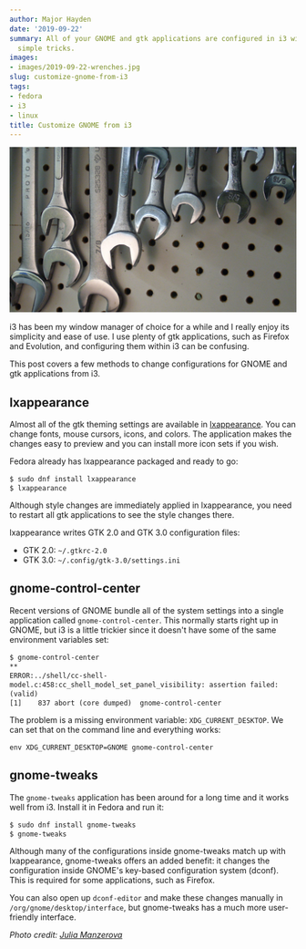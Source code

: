 ```yaml
---
author: Major Hayden
date: '2019-09-22'
summary: All of your GNOME and gtk applications are configured in i3 with a few
  simple tricks.
images:
- images/2019-09-22-wrenches.jpg
slug: customize-gnome-from-i3
tags:
- fedora
- i3
- linux
title: Customize GNOME from i3
---
```


![wrenches]

i3 has been my window manager of choice for a while and I really enjoy its
simplicity and ease of use. I use plenty of gtk applications, such as Firefox
and Evolution, and configuring them within i3 can be confusing.

This post covers a few methods to change configurations for GNOME and gtk
applications from i3.

## lxappearance

Almost all of the gtk theming settings are available in [lxappearance]. You can
change fonts, mouse cursors, icons, and colors. The application makes the
changes easy to preview and you can install more icon sets if you wish.

Fedora already has lxappearance packaged and ready to go:

```
$ sudo dnf install lxappearance
$ lxappearance
```

Although style changes are immediately applied in lxappearance, you need to
restart all gtk applications to see the style changes there.

lxappearance writes GTK 2.0 and GTK 3.0 configuration files:

* GTK 2.0: `~/.gtkrc-2.0`
* GTK 3.0: `~/.config/gtk-3.0/settings.ini`

## gnome-control-center

Recent versions of GNOME bundle all of the system settings into a single
application called `gnome-control-center`. This normally starts right up in
GNOME, but i3 is a little trickier since it doesn't have some of the same
environment variables set:

```
$ gnome-control-center
**
ERROR:../shell/cc-shell-model.c:458:cc_shell_model_set_panel_visibility: assertion failed: (valid)
[1]    837 abort (core dumped)  gnome-control-center
```

The problem is a missing environment variable: `XDG_CURRENT_DESKTOP`. We can
set that on the command line and everything works:

```
env XDG_CURRENT_DESKTOP=GNOME gnome-control-center
```

## gnome-tweaks

The `gnome-tweaks` application has been around for a long time and it works
well from i3. Install it in Fedora and run it:

```
$ sudo dnf install gnome-tweaks
$ gnome-tweaks
```

Although many of the configurations inside gnome-tweaks match up with
lxappearance, gnome-tweaks offers an added benefit: it changes the
configuration inside GNOME's key-based configuration system (dconf). This is
required for some applications, such as Firefox.

You can also open up `dconf-editor` and make these changes manually in
`/org/gnome/desktop/interface`, but gnome-tweaks has a much more user-friendly
interface.

*Photo credit: [Julia Manzerova]*

[wrenches]: /images/2019-09-22-wrenches.jpg
[lxappearance]: https://wiki.lxde.org/en/LXAppearance
[Julia Manzerova]: https://www.flickr.com/photos/julia_manzerova/932055546
